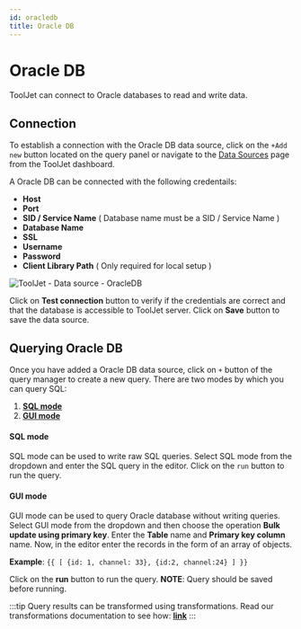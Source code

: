 ```yaml
---
id: oracledb
title: Oracle DB
---
```


# Oracle DB

ToolJet can connect to Oracle databases to read and write data. 

## Connection

To establish a connection with the Oracle DB data source, click on the `+Add new` button located on the query panel or navigate to the [Data Sources](https://docs.tooljet.com/docs/data-sources/overview) page from the ToolJet dashboard.

A Oracle DB can be connected with the following credentails:
- **Host**
- **Port**
- **SID / Service Name** ( Database name must be a SID / Service Name )
- **Database Name**
- **SSL**
- **Username**
- **Password**
- **Client Library Path** ( Only required for local setup )

<div style={{textAlign: 'center'}}>

![ToolJet - Data source - OracleDB](/img/datasource-reference/oracledb/oracleauth.png)

</div>

Click on **Test connection** button to verify if the credentials are correct and that the database is accessible to ToolJet server. Click on **Save** button to save the data source.

## Querying Oracle DB

Once you have added a Oracle DB data source, click on `+` button of the query manager to create a new query. There are two modes by which you can query SQL:

  1. **[SQL mode](/docs/data-sources/oracledb#sql-mode)**
  2. **[GUI mode](/docs/data-sources/oracledb#gui-mode)**

#### SQL mode

SQL mode can be used to write raw SQL queries. Select SQL mode from the dropdown and enter the SQL query in the editor. Click on the `run` button to run the query.


#### GUI mode

GUI mode can be used to query Oracle database without writing queries. Select GUI mode from the dropdown and then choose the operation **Bulk update using primary key**. Enter the **Table** name and **Primary key column** name. Now, in the editor enter the records in the form of an array of objects. 

**Example**: `{{ [ {id: 1, channel: 33}, {id:2, channel:24} ] }}`

Click on the **run** button to run the query. **NOTE**: Query should be saved before running.

:::tip
Query results can be transformed using transformations. Read our transformations documentation to see how: **[link](/docs/tutorial/transformations)**
:::
